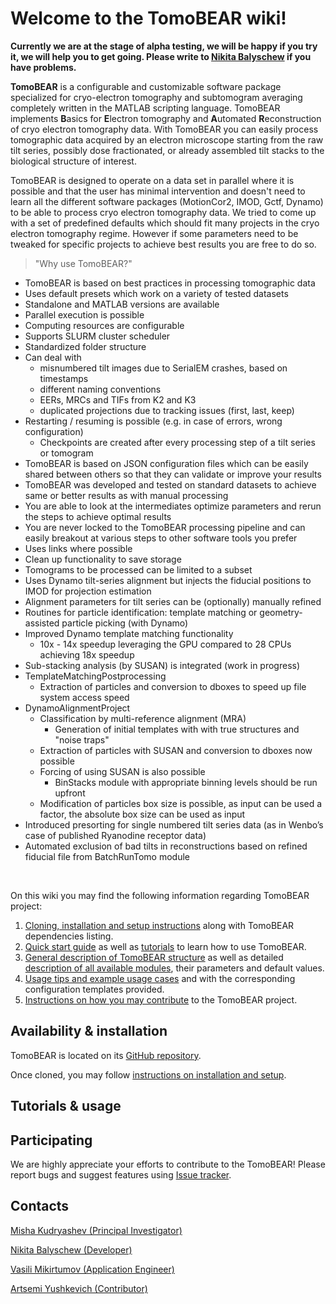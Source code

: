 # Welcome to the TomoBEAR wiki!

**Currently we are at the stage of alpha testing, we will be happy if you try it, we will help you to get going. Please write to [Nikita Balyschew](mailto:nikita.balyschew@googlemail.com?subject=[GitHub]%20TomoBEAR) if you have problems.**

**TomoBEAR** is a configurable and customizable software package specialized for cryo-electron tomography and subtomogram averaging completely written in the MATLAB scripting language. TomoBEAR implements **B**asics for **E**lectron tomography and **A**utomated **R**econstruction of cryo electron tomography data. With TomoBEAR you can easily process tomographic data acquired by an electron microscope starting from the raw tilt series, possibly dose fractionated, or already assembled tilt stacks to the biological structure of interest.

TomoBEAR is designed to operate on a data set in parallel where it is possible and that the user has minimal intervention and doesn't need to learn all the different software packages (MotionCor2, IMOD, Gctf, Dynamo) to be able to process cryo electron tomography data. We tried to come up with a set of predefined defaults which should fit many projects in the cryo electron tomography regime. However if some parameters need to be tweaked for specific projects to achieve best results you are free to do so.


> "Why use TomoBEAR?"

* TomoBEAR is based on best practices in processing tomographic data
* Uses default presets which work on a variety of tested datasets
* Standalone and MATLAB versions are available
* Parallel execution is possible
* Computing resources are configurable
* Supports SLURM cluster scheduler
* Standardized folder structure
* Can deal with
  * misnumbered tilt images due to SerialEM crashes, based on timestamps
  * different naming conventions
  * EERs, MRCs and TIFs from K2 and K3
  * duplicated projections due to tracking issues (first, last, keep)
* Restarting / resuming is possible (e.g. in case of errors, wrong configuration)
  * Checkpoints are created after every processing step of a tilt series or tomogram
* TomoBEAR is based on JSON configuration files which can be easily shared between others so that they can validate or improve your results
* TomoBEAR was developed and tested on standard datasets to achieve same or better results as with manual processing
* You are able to look at the intermediates optimize parameters and rerun the steps to achieve optimal results
* You are never locked to the TomoBEAR processing pipeline and can easily breakout at various steps to other software tools you prefer
* Uses links where possible
* Clean up functionality to save storage
* Tomograms to be processed can be limited to a subset
* Uses Dynamo tilt-series alignment but injects the fiducial positions to IMOD for projection estimation
* Alignment parameters for tilt series can be (optionally) manually refined
* Routines for particle identification: template matching or geometry-assisted particle picking (with Dynamo)
* Improved Dynamo template matching functionality
  * 10x - 14x speedup leveraging the GPU compared to 28 CPUs achieving 18x speedup
* Sub-stacking analysis (by SUSAN) is integrated (work in progress)
* TemplateMatchingPostprocessing
  * Extraction of particles and conversion to dboxes to speed up file system access speed
* DynamoAlignmentProject
  * Classification by multi-reference alignment (MRA)
    * Generation of initial templates with with true structures and "noise traps"
  * Extraction of particles with SUSAN and conversion to dboxes now possible
  * Forcing of using SUSAN is also possible
    * BinStacks module with appropriate binning levels should be run upfront
  * Modification of particles box size is possible, as input can be used a factor, the absolute box size can be used as input
* Introduced presorting for single numbered tilt series data (as in Wenbo’s case of published Ryanodine receptor data)
* Automated exclusion of bad tilts in reconstructions based on refined fiducial file from BatchRunTomo module

</br>

On this wiki you may find the following information regarding TomoBEAR project:

1. [Cloning, installation and setup instructions]() along with TomoBEAR dependencies listing.
2. [Quick start guide]() as well as [tutorials]() to learn how to use TomoBEAR.
2. [General description of TomoBEAR structure]() as well as detailed [description of all available modules](), their parameters and default values.
3. [Usage tips and example usage cases]() and with the corresponding configuration templates provided.
4. [Instructions on how you may contribute]() to the TomoBEAR project.

## Availability & installation
TomoBEAR is located on its [GitHub repository](https://github.com/KudryashevLab/TomoBEAR).

Once cloned, you may follow [instructions on installation and setup](http://127.0.0.1:8000/getting_started/installation-and-setup/).

## Tutorials & usage


## Participating
We are highly appreciate your efforts to contribute to the TomoBEAR!
Please report bugs and suggest features using [Issue tracker](https://github.com/KudryashevLab/TomoBEAR/issues).

## Contacts
[Misha Kudryashev (Principal Investigator)](mailto:misha.kudryashev@gmail.com?subject=[GitHub]%20TomoBEAR)

[Nikita Balyschew (Developer)](mailto:nikita.balyschew@gmail.com?subject=[GitHub]%20TomoBEAR)

[Vasili Mikirtumov (Application Engineer)](mailto:mikivasia@gmail.com?subject=[GitHub]%20TomoBEAR)

[Artsemi Yushkevich (Contributor)](mailto:artsemi.yushkevich@gmail.com?subject=[GitHub]%20TomoBEAR)
